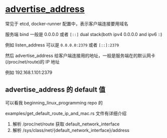 # [advertise_address](2022/01/advertise_address.md)

常见于 etcd, docker-runner 配置中，表示客户端连接要用域名

服务端 bind 一般是 0.0.0.0 或者 `[::]` dual stack(both ipv4 0.0.0.0 and ipv6 ::)

例如 listen_address 可以是 `0.0.0.0:2379` 或者 `[::]:2379`

然后 advertise_address 给客户端连接用的地址，一般是服务端在的默认网卡(/proc/net/route)的 IP 地址

例如 192.168.1.101:2379

## advertise_address 的 default 值

可以看我 beginning_linux_programming repo 的

examples/get_default_route_ip_and_mac.rs 文件有详细介绍

1. 解析 /proc/net/route 获取 default_network_interface
2. 解析 /sys/class/net/{default_network_interface}/address
